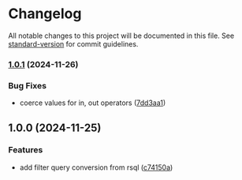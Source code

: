 # Changelog

All notable changes to this project will be documented in this file. See [standard-version](https://github.com/conventional-changelog/standard-version) for commit guidelines.

### [1.0.1](https://github.com/Jamforce/rsql-prisma/compare/v1.0.0...v1.0.1) (2024-11-26)

### Bug Fixes

- coerce values for in, out operators ([7dd3aa1](https://github.com/Jamforce/rsql-prisma/commit/7dd3aa15a26a257bf13d726d978eec49a730a153))

## 1.0.0 (2024-11-25)

### Features

- add filter query conversion from rsql ([c74150a](https://github.com/Jamforce/rsql-prisma/commit/c74150a1e72e98dbefefab271a8b046686ea92e8))
